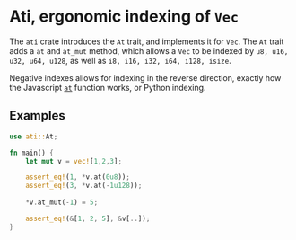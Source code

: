 # Ati, ergonomic indexing of `Vec`

The `ati` crate introduces the `At` trait, and implements it for `Vec`.
The `At` trait adds a `at` and `at_mut` method, which allows a `Vec` to
be indexed by `u8, u16, u32, u64, u128`, as well as `i8, i16, i32, i64, i128, isize`.

Negative indexes allows for indexing in the reverse direction, exactly how the
Javascript
[`at`](https://developer.mozilla.org/en-US/docs/Web/JavaScript/Reference/Global_Objects/Array/at)
function works, or Python indexing.

## Examples

```rust
use ati::At;

fn main() {
    let mut v = vec![1,2,3];

    assert_eq!(1, *v.at(0u8));
    assert_eq!(3, *v.at(-1u128));
    
    *v.at_mut(-1) = 5;

    assert_eq!(&[1, 2, 5], &v[..]);
}
```

